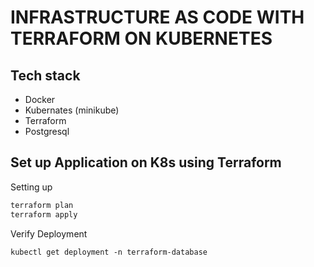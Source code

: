 # INFRASTRUCTURE AS CODE WITH TERRAFORM ON KUBERNETES

## Tech stack
- Docker
- Kubernates (minikube)
- Terraform
- Postgresql

## Set up Application on K8s using Terraform

Setting up
```sh 
terraform plan
terraform apply
```

Verify Deployment

```
kubectl get deployment -n terraform-database
```